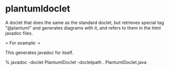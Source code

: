 # plantumldoclet

A doclet that does the same as the standard doclet, but retrieves special tag "@plantuml" and generates diagrams
with it, and refers to them in the html javadoc files.

= For example: =

This generates javadoc for itself.

% javadoc -doclet PlantumlDoclet -docletpath .  PlantumlDoclet.java


